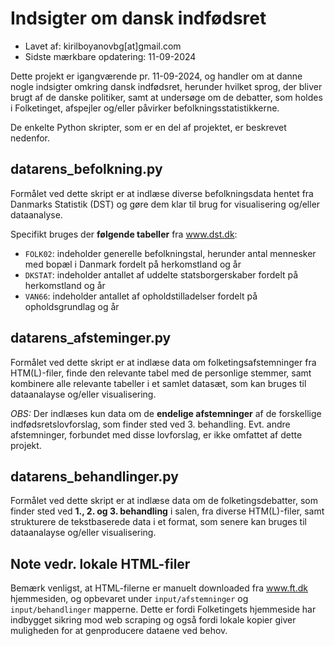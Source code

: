 # Indsigter om dansk indfødsret

* Lavet af: kirilboyanovbg[at]gmail.com
* Sidste mærkbare opdatering: 11-09-2024

Dette projekt er igangværende pr. 11-09-2024, og handler om at danne nogle indsigter omkring dansk indfødsret, herunder hvilket sprog, der bliver brugt af de danske politiker, samt at undersøge om de debatter, som holdes i Folketinget, afspejler og/eller påvirker befolkningsstatistikkerne.

De enkelte Python skripter, som er en del af projektet, er beskrevet nedenfor.

## datarens_befolkning.py

Formålet ved dette skript er at indlæse diverse befolkningsdata hentet fra Danmarks Statistik (DST) og gøre dem klar til brug for visualisering og/eller dataanalyse.

Specifikt bruges der **følgende tabeller** fra www.dst.dk:

* `FOLK02`: indeholder generelle befolkningstal, herunder antal mennesker med bopæl i Danmark fordelt på herkomstland og år
* `DKSTAT`: indeholder antallet af uddelte statsborgerskaber fordelt på herkomstland og år
* `VAN66`: indeholder antallet af opholdstilladelser fordelt på opholdsgrundlag og år

## datarens_afsteminger.py

Formålet ved dette skript er at indlæse data om folketingsafstemninger fra HTM(L)-filer, finde den relevante tabel med de personlige stemmer, samt kombinere alle relevante tabeller i et samlet datasæt, som kan bruges til dataanalayse og/eller visualisering.

*OBS:* Der indlæses kun data om de **endelige afstemninger** af de forskellige indfødsretslovforslag, som finder sted ved 3. behandling. Evt. andre afstemninger, forbundet med disse lovforslag, er ikke omfattet af dette projekt.

## datarens_behandlinger.py

Formålet ved dette skript er at indlæse data om de folketingsdebatter, som finder sted ved **1., 2. og 3. behandling** i salen, fra diverse HTM(L)-filer, samt strukturere de tekstbaserede data i et format, som senere kan bruges til dataanalayse og/eller visualisering.

## Note vedr. lokale HTML-filer

Bemærk venligst, at HTML-filerne er manuelt downloaded fra www.ft.dk hjemmesiden, og opbevaret under `input/afstemninger` og `input/behandlinger` mapperne. Dette er fordi Folketingets hjemmeside har indbygget sikring mod web scraping og også fordi lokale kopier giver muligheden for at genproducere dataene ved behov.